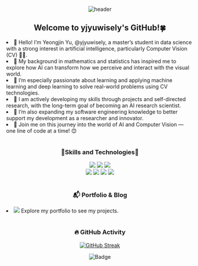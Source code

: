 <!---
yjyuwisely/yjyuwisely is a ✨ special ✨ repository because its `README.md` (this file) appears on your GitHub profile.
You can click the Preview link to take a look at your changes.
--->

<div align="center">
  
  ![header](https://capsule-render.vercel.app/api?type=waving&color=gradient&height=200&section=header&text=Yeongjin%20Yu😊&fontSize=60)

  ## Welcome to yjyuwisely's GitHub!🍀 </div>

<li> 👋 Hello! I’m Yeongjin Yu, @yjyuwisely, a master’s student in data science with a strong interest in artificial intelligence, particularly Computer Vision (CV) 👩‍💻.</li>
<li> 📘 My background in mathematics and statistics has inspired me to explore how AI can transform how we perceive and interact with the visual world.</li>
<li> 🚀 I’m especially passionate about learning and applying machine learning and deep learning to solve real-world problems using CV technologies.</li>
<li> 🐥 I am actively developing my skills through projects and self-directed research, with the long-term goal of becoming an AI research scientist.</li>
<li> 🌱 I’m also expanding my software engineering knowledge to better support my development as a researcher and innovator.</li>
<li>🌟 Join me on this journey into the world of AI and Computer Vision — one line of code at a time! 😊</li>
  
  <div align="center">
  
  #
  ### 🌷Skills and Technologies🌷
  <img src="https://img.shields.io/badge/python-blue?style=for-the-badge&logo=Python&logoColor=white">
  <img src="https://img.shields.io/badge/r-blue?style=for-the-badge&logo=R&logoColor=white">
<!--   <img src="https://img.shields.io/badge/spring-brightgreen?style=for-the-badge&logo=Spring&logoColor=white"> -->
  <img src="https://img.shields.io/badge/mysql-orange?style=for-the-badge&logo=MySQL&logoColor=white"> 
  <br>
  <img src="https://img.shields.io/badge/javascript-yellow?style=for-the-badge&logo=JavaScript&logoColor=white">
  <img src="https://img.shields.io/badge/html5-E34F26?style=for-the-badge&logo=HTML5&logoColor=white">
  <img src="https://img.shields.io/badge/css-1572B6?style=for-the-badge&logo=css3&logoColor=white">
   <img src="https://img.shields.io/badge/figma-blueviolet?style=for-the-badge&logo=Figma&logoColor=white"> 
  
  #
  ### 📬 Portfolio & Blog </div>
  <li><a href="https://www.yeongjinyu.com"><img src="https://img.shields.io/badge/My Portfolio-7F00FF?style=for-the-badge"></a> Explore my portfolio to see my projects.</li>
  <!-- <li><a href="https://yjyuwisely.tistory.com/"><img src="https://img.shields.io/badge/My Blog-ff69b4?style=for-the-badge"></a> Read my blog posts on Tistory, some of which are in Korean, to learn more about my thoughts and experiences.</li> -->
  
  <!-- 
  <li><a href="https://yjyuportfolio.vercel.app"><img src="https://img.shields.io/badge/Portfolio-7F00FF?style=for-the-badge&style=flat"></a> Explore my portfolio in Korean to see my projects and work samples.</li>
  <li><a href="https://yjyuwisely.tistory.com/"><img src="https://img.shields.io/badge/Tistory-ff69b4?style=for-the-badge&style=flat"></a> Read my blog posts in Korean on Tistory to learn more about my thoughts and experiences.</li><br>

Portfolio (Korean) - Explore my portfolio in Korean to see my projects and work samples.
Portfolio (English) - Check out my portfolio in English for an alternative language option.
Tistory (Korean) - Read my blog posts in Korean on Tistory to learn more about my thoughts and experiences.
-->

   <div align="center">
  
  #
  
  ### 🔥 GitHub Activity <!-- and Profile Visitors -->
  
  [![GitHub Streak](http://github-readme-streak-stats.herokuapp.com?user=yjyuwisely&theme=buefy&hide_border=true&border_radius=15&date_format=j%20M%5B%20Y%5D)](https://git.io/streak-stats)
  
 <!-- [![Harlok's wakatime stats](https://github-readme-stats.vercel.app/api/wakatime?username=yjyuwisely)](https://github.com/anuraghazra/github-readme-stats) -->

<!-- ![Anurag's GitHub stats](https://github-readme-stats.vercel.app/api?username=yjyuwisely&theme=buefy&show_icons=true) -->

<!-- <a href="https://github.com/yjyuwisely">
    <img align="center" src="https://github-readme-stats.vercel.app/api/top-langs/?username=yjyuwisely&layout=compact&show_icons=true&show_owner=true&hide_title=true&theme=buefy" />
  </a> -->
    
![Badge](https://hitscounter.dev/api/hit?url=https%3A%2F%2Fgithub.com%2Fyjyuwisely&label=&icon=github&color=%238c68cd)

</div>
